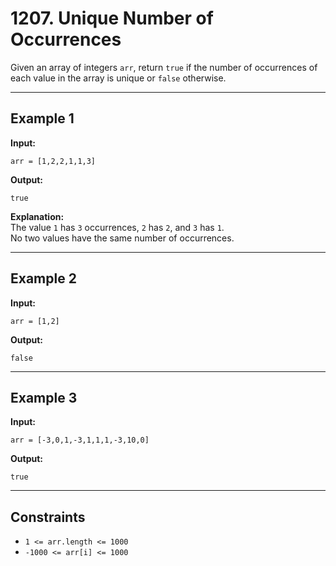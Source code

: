 # 1207. Unique Number of Occurrences

Given an array of integers `arr`, return `true` if the number of occurrences of each value in the array is unique or `false` otherwise.

---

## Example 1

**Input:**
```
arr = [1,2,2,1,1,3]
```

**Output:**
```
true
```

**Explanation:**  
The value `1` has `3` occurrences, `2` has `2`, and `3` has `1`.  
No two values have the same number of occurrences.

---

## Example 2

**Input:**
```
arr = [1,2]
```

**Output:**
```
false
```

---

## Example 3

**Input:**
```
arr = [-3,0,1,-3,1,1,1,-3,10,0]
```

**Output:**
```
true
```

---

## Constraints

- `1 <= arr.length <= 1000`
- `-1000 <= arr[i] <= 1000`